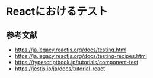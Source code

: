 # Reactにおけるテスト



## 参考文献

- https://ja.legacy.reactjs.org/docs/testing.html
- https://ja.legacy.reactjs.org/docs/testing-recipes.html
- https://typescriptbook.jp/tutorials/component-test
- https://jestjs.io/ja/docs/tutorial-react

